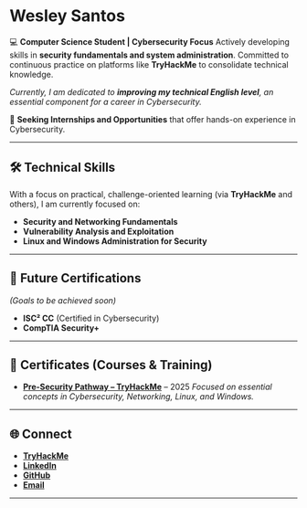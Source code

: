 # Wesley Santos

💻 **Computer Science Student | Cybersecurity Focus** Actively developing skills in **security fundamentals and system administration**. Committed to continuous practice on platforms like **TryHackMe** to consolidate technical knowledge.

*Currently, I am dedicated to **improving my technical English level**, an essential component for a career in Cybersecurity.*


🚀 **Seeking Internships and Opportunities** that offer hands-on experience in Cybersecurity.

---

## 🛠️ Technical Skills

With a focus on practical, challenge-oriented learning (via **TryHackMe** and others), I am currently focused on:

- **Security and Networking Fundamentals**
- **Vulnerability Analysis and Exploitation**
- **Linux and Windows Administration for Security**

---

## 🏅 Future Certifications
*(Goals to be achieved soon)*

- **ISC² CC** (Certified in Cybersecurity)
- **CompTIA Security+**

---

## 📜 Certificates (Courses & Training)

- **[Pre-Security Pathway – TryHackMe](https://tryhackme-certificates.s3-eu-west-1.amazonaws.com/THM-M52ZPTYCQR.pdf)** – 2025
    *Focused on essential concepts in Cybersecurity, Networking, Linux, and Windows.*

---

## 🌐 Connect

- **[TryHackMe](https://tryhackme.com/p/itwesleysantos)**
- **[LinkedIn](https://www.linkedin.com/in/itwesleysantos)**
- **[GitHub](https://github.com/itwesleysantos)**
- **[Email](itwesleysantos@gmail.com)**

---
